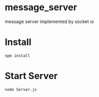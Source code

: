# message_server
message server implemented by socket io

# Install

```
npm install
```

# Start Server
```
node Server.js
```

